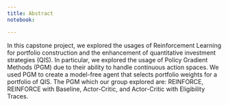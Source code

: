 ```yaml
---
title: Abstract
notebook:

---
```


In this capstone project, we explored the usages of Reinforcement Learning for portfolio construction and the enhancement of quantitative investment strategies (QIS). In particular, we explored the usage of Policy Gradient Methods (PGM) due to their ability to handle continuous action spaces. We used PGM to create a model-free agent that selects portfolio weights for a portfolio of QIS. The PGM which our group explored are: REINFORCE, REINFORCE with Baseline, Actor-Critic, and Actor-Critic with Eligibility Traces.    
